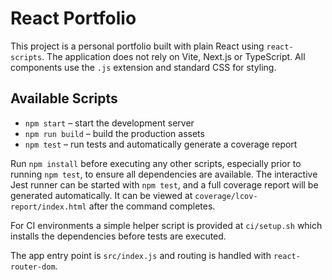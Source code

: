 # React Portfolio

This project is a personal portfolio built with plain React using `react-scripts`. The application does not rely on Vite, Next.js or TypeScript. All components use the `.js` extension and standard CSS for styling.

## Available Scripts

- `npm start` – start the development server
- `npm run build` – build the production assets
- `npm test` – run tests and automatically generate a coverage report

Run `npm install` before executing any other scripts, especially prior to running `npm test`, to ensure all dependencies are available. The interactive Jest runner can be started with `npm test`, and a full coverage report will be generated automatically. It can be viewed at `coverage/lcov-report/index.html` after the command completes.

For CI environments a simple helper script is provided at `ci/setup.sh` which installs the dependencies before tests are executed.

The app entry point is `src/index.js` and routing is handled with `react-router-dom`.
